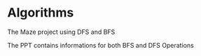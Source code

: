 # Algorithms
The Maze project using DFS and BFS

The PPT contains informations for both BFS and DFS Operations
